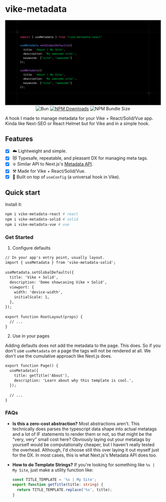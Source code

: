# vike-metadata

<div align="center">
  <img src="_docs/image.png" alt="vike-metadata-banner" />
</div>

<div align="center">
  <img src="https://img.shields.io/badge/maintained%20with-bun-cc00ff.svg?style=for-the-badge&logo=bun)](https://bun.sh/" alt="Bun"></img>
  <a href="https://www.npmjs.com/package/vike-metadata-react" target="_blank">
  <img src="https://img.shields.io/npm/dw/vike-metadata-react?style=for-the-badge" alt="NPM Downloads"></img></a>
  <!-- <img src="https://img.shields.io/npm/l/vike-metadata-react?style=for-the-badge" alt="NPM License"></img> -->
  <img src="https://img.shields.io/bundlephobia/minzip/vike-metadata-react?style=for-the-badge" alt="NPM Bundle Size" ></img>
</div>

A hook I made to manage metadata for your Vike + React/Solid/Vue app. Kinda like Next-SEO or React Helmet but for Vike and in a simple hook.

## Features

- [x] ☁️ Lightweight and simple.
- [x] 😻 Typesafe, repeatable, and pleasant DX for managing meta tags.
- [x] ❇️ Similar API to Next.js's [Metadata API](https://nextjs.org/docs/app/api-reference/functions/generate-metadata#metadata-object).
- [x] ⚒️ Made for Vike + React/Solid/Vue.
- [x] 🚀 Built on top of `useConfig` (a universal hook in Vike).

## Quick start

Install it:

```bash
npm i vike-metadata-react # react
npm i vike-metadata-solid # solid
npm i vike-metadata-vue # vue
```

### Get Started

1. Configure defaults

```tsx
// In your app's entry point, usually layout.
import { useMetadata } from 'vike-metadata-solid';

useMetadata.setGlobalDefaults({
  title: 'Vike + Solid',
  description: 'Demo showcasing Vike + Solid',
  viewport: {
    width: 'device-width',
    initialScale: 1,
  },
});

export function RootLayout(props) {
  // ...
}
```

2. Use in your pages

Adding defaults does not add the metadata to the page. This does. So if you don't use `useMetadata` on a page the tags will not be rendered at all. We don't use the cumulative approach like Next.js does.

```tsx
export function Page() {
  useMetadata({
    title: getTitle('About'),
    description: 'Learn about why this template is cool.',
  });

  // ...
}
```

### FAQs

- **Is this a zero-cost abstraction?** Most abstractions aren't. This technically does parses the typescript data shape into actual metatags and a lot of IF statements to render them or not, so that might be the "very, very" small cost here? Obviously laying out your metatags by yourself would be computationally cheaper, but I haven't really tested the overhead. Although, I'd choose still this over laying it out myself just for the DX. In most cases, this is what Next.js's Metadata API does too.
- **How to do Template Strings?** If you're looking for something like `%s | My Site`, just make a utility function like:

  ```ts
  const TITLE_TEMPLATE = '%s | My Site';
  export function getTitle(title: string) {
    return TITLE_TEMPLATE.replace('%s', title);
  }
  ```
